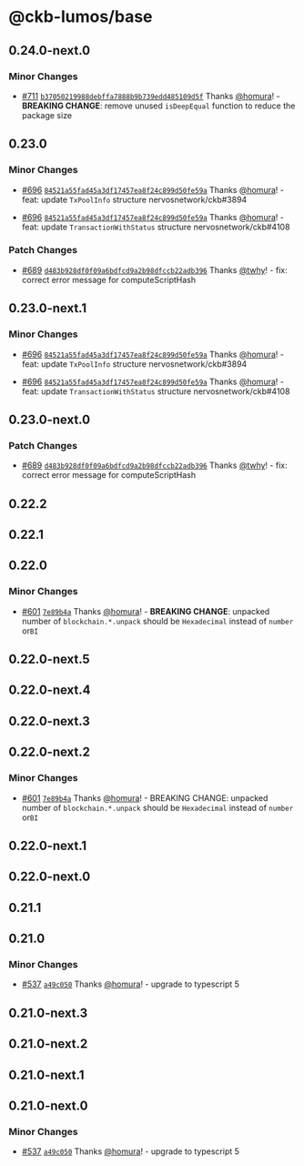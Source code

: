 # @ckb-lumos/base

## 0.24.0-next.0

### Minor Changes

- [#711](https://github.com/ckb-js/lumos/pull/711) [`b37050219988debffa7888b9b739edd485109d5f`](https://github.com/ckb-js/lumos/commit/b37050219988debffa7888b9b739edd485109d5f) Thanks [@homura](https://github.com/homura)! - **BREAKING CHANGE**: remove unused `isDeepEqual` function to reduce the package size

## 0.23.0

### Minor Changes

- [#696](https://github.com/ckb-js/lumos/pull/696) [`84521a55fad45a3df17457ea8f24c899d50fe59a`](https://github.com/ckb-js/lumos/commit/84521a55fad45a3df17457ea8f24c899d50fe59a) Thanks [@homura](https://github.com/homura)! - feat: update `TxPoolInfo` structure nervosnetwork/ckb#3894

- [#696](https://github.com/ckb-js/lumos/pull/696) [`84521a55fad45a3df17457ea8f24c899d50fe59a`](https://github.com/ckb-js/lumos/commit/84521a55fad45a3df17457ea8f24c899d50fe59a) Thanks [@homura](https://github.com/homura)! - feat: update `TransactionWithStatus` structure nervosnetwork/ckb#4108

### Patch Changes

- [#689](https://github.com/ckb-js/lumos/pull/689) [`d483b928df0f09a6bdfcd9a2b98dfccb22adb396`](https://github.com/ckb-js/lumos/commit/d483b928df0f09a6bdfcd9a2b98dfccb22adb396) Thanks [@twhy](https://github.com/twhy)! - fix: correct error message for computeScriptHash

## 0.23.0-next.1

### Minor Changes

- [#696](https://github.com/ckb-js/lumos/pull/696) [`84521a55fad45a3df17457ea8f24c899d50fe59a`](https://github.com/ckb-js/lumos/commit/84521a55fad45a3df17457ea8f24c899d50fe59a) Thanks [@homura](https://github.com/homura)! - feat: update `TxPoolInfo` structure nervosnetwork/ckb#3894

- [#696](https://github.com/ckb-js/lumos/pull/696) [`84521a55fad45a3df17457ea8f24c899d50fe59a`](https://github.com/ckb-js/lumos/commit/84521a55fad45a3df17457ea8f24c899d50fe59a) Thanks [@homura](https://github.com/homura)! - feat: update `TransactionWithStatus` structure nervosnetwork/ckb#4108

## 0.23.0-next.0

### Patch Changes

- [#689](https://github.com/ckb-js/lumos/pull/689) [`d483b928df0f09a6bdfcd9a2b98dfccb22adb396`](https://github.com/ckb-js/lumos/commit/d483b928df0f09a6bdfcd9a2b98dfccb22adb396) Thanks [@twhy](https://github.com/twhy)! - fix: correct error message for computeScriptHash

## 0.22.2

## 0.22.1

## 0.22.0

### Minor Changes

- [#601](https://github.com/ckb-js/lumos/pull/601) [`7e89b4a`](https://github.com/ckb-js/lumos/commit/7e89b4a1b382e9c6fb4e1305bdaf1521bc0cde6e) Thanks [@homura](https://github.com/homura)! - **BREAKING CHANGE**: unpacked number of `blockchain.*.unpack` should be `Hexadecimal` instead of `number` or`BI`

## 0.22.0-next.5

## 0.22.0-next.4

## 0.22.0-next.3

## 0.22.0-next.2

### Minor Changes

- [#601](https://github.com/ckb-js/lumos/pull/601) [`7e89b4a`](https://github.com/ckb-js/lumos/commit/7e89b4a1b382e9c6fb4e1305bdaf1521bc0cde6e) Thanks [@homura](https://github.com/homura)! - BREAKING CHANGE: unpacked number of `blockchain.*.unpack` should be `Hexadecimal` instead of `number` or`BI`

## 0.22.0-next.1

## 0.22.0-next.0

## 0.21.1

## 0.21.0

### Minor Changes

- [#537](https://github.com/ckb-js/lumos/pull/537) [`a49c050`](https://github.com/ckb-js/lumos/commit/a49c050806de8b4c8d5e490fd36022c31382c98c) Thanks [@homura](https://github.com/homura)! - upgrade to typescript 5

## 0.21.0-next.3

## 0.21.0-next.2

## 0.21.0-next.1

## 0.21.0-next.0

### Minor Changes

- [#537](https://github.com/ckb-js/lumos/pull/537) [`a49c050`](https://github.com/ckb-js/lumos/commit/a49c050806de8b4c8d5e490fd36022c31382c98c) Thanks [@homura](https://github.com/homura)! - upgrade to typescript 5
